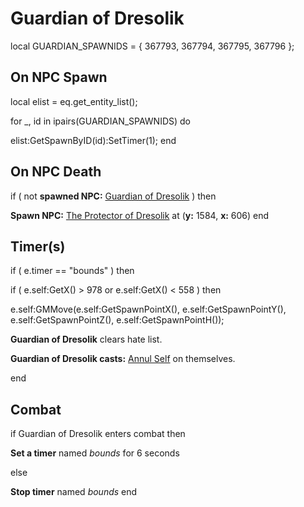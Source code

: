 # Guardian of Dresolik
local GUARDIAN_SPAWNIDS = { 367793, 367794, 367795, 367796 };



## On NPC Spawn

local elist = eq.get_entity_list();

for _, id in ipairs(GUARDIAN_SPAWNIDS) do


elist:GetSpawnByID(id):SetTimer(1);
end



## On NPC Death

if ( not **spawned NPC:**  [Guardian of Dresolik](/npc/212046) ) then 


**Spawn NPC:**  [The Protector of Dresolik](/npc/212408) at (**y:** 1584, **x:** 606)
end



## Timer(s)


if ( e.timer == "bounds" ) then




if ( e.self:GetX() > 978 or e.self:GetX() < 558 ) then






e.self:GMMove(e.self:GetSpawnPointX(), e.self:GetSpawnPointY(), e.self:GetSpawnPointZ(), e.self:GetSpawnPointH());



**Guardian of Dresolik** clears hate list.



**Guardian of Dresolik casts:** [Annul Self](/spell/2830) on themselves.







end



## Combat

if  Guardian of Dresolik enters combat  then


**Set a timer** named *bounds* for 6 seconds

else


**Stop timer** named *bounds*
end
